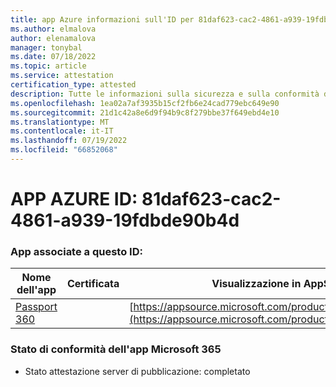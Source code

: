 ```yaml
---
title: app Azure informazioni sull'ID per 81daf623-cac2-4861-a939-19fdbde90b4d
ms.author: elmalova
author: elenamalova
manager: tonybal
ms.date: 07/18/2022
ms.topic: article
ms.service: attestation
certification_type: attested
description: Tutte le informazioni sulla sicurezza e sulla conformità disponibili per 81daf623-cac2-4861-a939-19fdbde90b4d.
ms.openlocfilehash: 1ea02a7af3935b15cf2fb6e24cad779ebc649e90
ms.sourcegitcommit: 21d1c42a8e6d9f94b9c8f279bbe37f649ebd4e10
ms.translationtype: MT
ms.contentlocale: it-IT
ms.lasthandoff: 07/19/2022
ms.locfileid: "66852068"
---
```

# <a name="azure-app-id-81daf623-cac2-4861-a939-19fdbde90b4d"></a>APP AZURE ID: 81daf623-cac2-4861-a939-19fdbde90b4d


### <a name="apps-associated-with-this-id"></a>App associate a questo ID:
| **Nome dell'app** | **Certificata** | **Visualizzazione in AppSource** |
|--------------|---------------|-----------------------|
| [Passport 360](../forward/WA200004322.md) |  | [https://appsource.microsoft.com/product/office/WA200004322](https://appsource.microsoft.com/product/office/WA200004322) |

### <a name="microsoft-365-app-compliance-status"></a>Stato di conformità dell'app Microsoft 365
- Stato attestazione server di pubblicazione: completato
